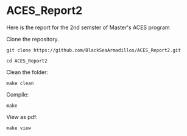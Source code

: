 # ACES_Report2
Here is the report for the 2nd semster of Master's ACES program


Clone the repository.
```
git clone https://github.com/BlackSeaArmadillos/ACES_Report2.git
```

```
cd ACES_Report2
```

Clean the folder:
```
make clean
```

Compile:
```
make
```

View as pdf:
```
make view
```